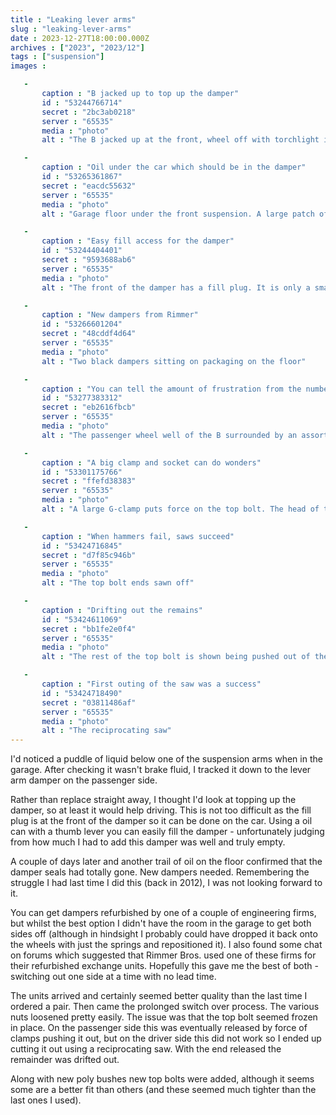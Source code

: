 ```yaml
---
title : "Leaking lever arms"
slug : "leaking-lever-arms"
date : 2023-12-27T18:00:00.000Z
archives : ["2023", "2023/12"]
tags : ["suspension"]
images :

   -
       caption : "B jacked up to top up the damper"
       id : "53244766714"
       secret : "2bc3ab0218"
       server : "65535"
       media : "photo"
       alt : "The B jacked up at the front, wheel off with torchlight illuminating the wheel well"

   -
       caption : "Oil under the car which should be in the damper"
       id : "53265361867"
       secret : "eacdc55632"
       server : "65535"
       media : "photo"
       alt : "Garage floor under the front suspension. A large patch of oil is distributed over the floor tiles"

   -
       caption : "Easy fill access for the damper"
       id : "53244404401"
       secret : "9593688ab6"
       server : "65535"
       media : "photo"
       alt : "The front of the damper has a fill plug. It is only a small hole but big enough for an oil can tube nozzle"

   -
       caption : "New dampers from Rimmer"
       id : "53266601204"
       secret : "48cddf4d64"
       server : "65535"
       media : "photo"
       alt : "Two black dampers sitting on packaging on the floor"

   -
       caption : "You can tell the amount of frustration from the number of tools"
       id : "53277383312"
       secret : "eb2616fbcb"
       server : "65535"
       media : "photo"
       alt : "The passenger wheel well of the B surrounded by an assortment of sockets, clamps, wrenches and hammers"

   -
       caption : "A big clamp and socket can do wonders"
       id : "53301175766"
       secret : "ffefd38383"
       server : "65535"
       media : "photo"
       alt : "A large G-clamp puts force on the top bolt. The head of the bolt has a large socket placed over it to allow it to move as the other end has pressure applied"

   -
       caption : "When hammers fail, saws succeed"
       id : "53424716845"
       secret : "d7f85c946b"
       server : "65535"
       media : "photo"
       alt : "The top bolt ends sawn off"

   -
       caption : "Drifting out the remains"
       id : "53424611069"
       secret : "bb1fe2e0f4"
       server : "65535"
       media : "photo"
       alt : "The rest of the top bolt is shown being pushed out of the polybush"

   -
       caption : "First outing of the saw was a success"
       id : "53424718490"
       secret : "03811486af"
       server : "65535"
       media : "photo"
       alt : "The reciprocating saw"
---
```


I'd noticed a puddle of liquid below one of the suspension arms when in the garage. After checking it wasn't brake fluid, I tracked it down to the lever arm damper on the passenger side.

Rather than replace straight away, I thought I'd look at topping up the damper, so at least it would help driving. This is not too difficult as the fill plug is at the front of the damper so it can be done on the car. Using a oil can with a thumb lever you can easily fill the damper - unfortunately judging from how much I had to add this damper was well and truly empty.

A couple of days later and another trail of oil on the floor confirmed that the damper seals had totally gone. New dampers needed. Remembering the struggle I had last time I did this (back in 2012), I was not looking forward to it.

You can get dampers refurbished by one of a couple of engineering firms, but whilst the best option I didn't have the room in the garage to get both sides off (although in hindsight I probably could have dropped it back onto the wheels with just the springs and repositioned it). I also found some chat on forums which suggested that Rimmer Bros. used one of these firms for their refurbished exchange units. Hopefully this gave me the best of both - switching out one side at a time with no lead time.

The units arrived and certainly seemed better quality than the last time I ordered a pair. Then came the prolonged switch over process. The various nuts loosened pretty easily. The issue was that the top bolt seemed frozen in place. On the passenger side this was eventually released by force of clamps pushing it out, but on the driver side this did not work so I ended up cutting it out using a reciprocating saw. With the end released the remainder was drifted out.

Along with new poly bushes new top bolts were added, although it seems some are a better fit than others (and these seemed much tighter than the last ones I used).